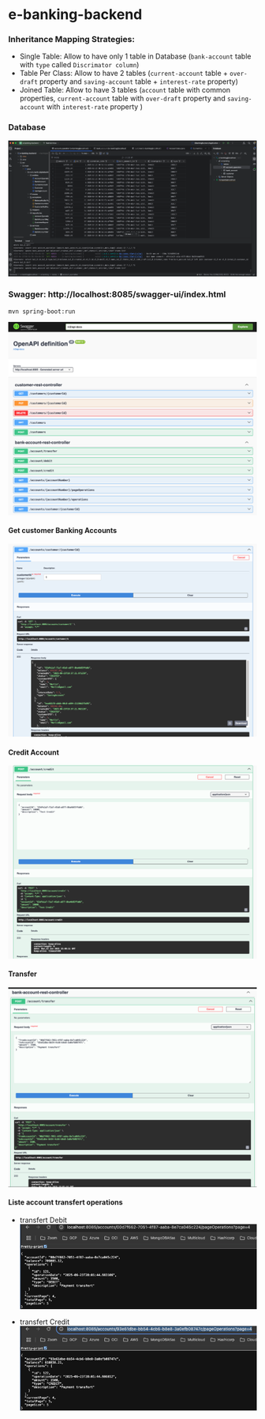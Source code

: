 # e-banking-backend

### Inheritance Mapping Strategies:
- Single Table: Allow to have only 1 table in Database (`bank-account` table with `type` called `Discrimator column`)
- Table Per Class: Allow to have 2 tables (`current-account` table + `over-draft` property and `saving-account` table + `interest-rate` property)
- Joined Table: Allow to have 3 tables (`account` table with common properties, `current-account` table with `over-draft` property and `saving-account` with `interest-rate` property )

### Database
![service-layer.png](images/service-layer.png)

### Swagger: http://localhost:8085/swagger-ui/index.html
```shell
mvn spring-boot:run
```
![swagger.png](images/swagger.png)

#### Get customer Banking Accounts

![customer-account.png](images/customer-account.png)


#### Credit Account
![credit-account.png](images/credit-account.png)

#### Transfer
![transfer.png](images/transfer.png)

#### Liste account transfert operations
- transfert Debit
![transfer-debit.png](images/transfer-debit.png)

- transfert Credit
![transfer-credit.png](images/transfer-credit.png)
